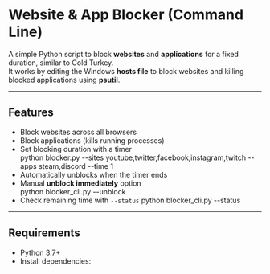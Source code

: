 # Website & App Blocker (Command Line)

A simple Python script to block **websites** and **applications** for a fixed duration, similar to Cold Turkey.  
It works by editing the Windows **hosts file** to block websites and killing blocked applications using **psutil**.

---

## Features
- Block websites across all browsers  
- Block applications (kills running processes)  
- Set blocking duration with a timer  
  python blocker.py --sites youtube,twitter,facebook,instagram,twitch --apps steam,discord --time 1
- Automatically unblocks when the timer ends  
- Manual **unblock immediately** option  
  python blocker_cli.py --unblock
- Check remaining time with `--status`
  python blocker_cli.py --status

---

## Requirements
- Python 3.7+  
- Install dependencies:
```bash

